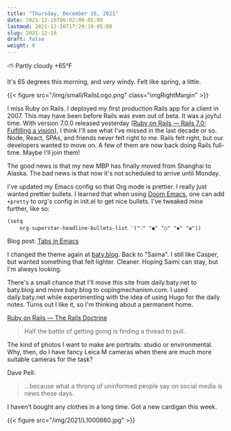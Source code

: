 ```yaml
---
title: "Thursday, December 16, 2021"
date: 2021-12-16T06:02:00-05:00
lastmod: 2021-12-16T17:29:39-05:00
slug: 2021-12-16
draft: false
weight: 0
---
```


⛅️  Partly cloudy +65°F

It's 65 degrees this morning, and _very_ windy. Felt like spring, a little.

{{< figure src="/img/small/RailsLogo.png" class="imgRightMargin" >}}

I miss Ruby on Rails. I deployed my first production Rails app for a client in 2007. This may have been before Rails was even out of beta. It was a joyful time. With version 7.0.0 released yesterday ([Ruby on Rails — Rails 7.0: Fulfilling a vision](https://rubyonrails.org/2021/12/15/Rails-7-fulfilling-a-vision)), I think I'll see what I've missed in the last decade or so. Node, React, SPAs, and friends never felt right to me. Rails felt right, but our developers wanted to move on. A few of them are now back doing Rails full-time. Maybe I'll join them!

The good news is that my new MBP has finally moved from Shanghai to Alaska. The bad news is that now it's not scheduled to arrive until Monday.

I've updated my Emacs config so that Org mode is prettier. I really just wanted prettier bullets. I learned that when using [Doom Emacs](https://github.com/hlissner/doom-emacs), one can add `+pretty` to org's config in init.el to get nice bullets. I've tweaked mine further, like so:

```elisp
(setq
    org-superstar-headline-bullets-list '("⁖" "◉" "○" "✸" "✿"))
```

Blog post: [Tabs in Emacs](https://baty.blog/2021/tabs-in-emacs/)

I changed the theme again at [baty.blog](https://baty.blog). Back to "Saima". I still like Casper, but wanted something that felt lighter. Cleaner. Hoping Saimi can stay, but I'm always looking.

There's a small chance that I'll move this site from daily.baty.net to baty.blog and move baty.blog to copingmechanism.com. I used daily.baty.net while experimenting with the idea of using Hugo for the daily notes. Turns out I like it, so I'm thinking about a permanent home.

[Ruby on Rails — The Rails Doctrine](https://rubyonrails.org/doctrine/en)

> Half the battle of getting going is finding a thread to pull.

The kind of photos I want to make are portraits: studio or environmental. Why, then, do I have fancy Leica M cameras when there are much more suitable cameras for the task?

Dave Pell:

> ...because what a throng of uninformed people say on social media is news these days.

I haven't bought any clothes in a long time. Got a new cardigan this week.

{{< figure src="/img/2021/L1000660.jpg" >}}

[//]: # "Exported with love from a post written in Org mode"
[//]: # "- https://github.com/kaushalmodi/ox-hugo"

